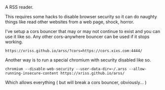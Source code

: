 
A RSS reader.

This requires some hacks to disable browser security so it can do 
naughty things like read other websites from a web page, shock, horror.


I've setup a cors bouncer that may or may not continue to exist and you 
can use it like so. Any other cors-anywhere bouncer can be used if it 
stops working.

	https://xriss.github.io/arss/?cors=https://cors.xixs.com:4444/
	

Another way is to run a special chromium with security disabled like 
so.

	chromium --disable-web-security --user-data-dir=~/.arss --allow-running-insecure-content https://xriss.github.io/arss/

Which allows everything ( but will break a cors bouncer, obviously... )

